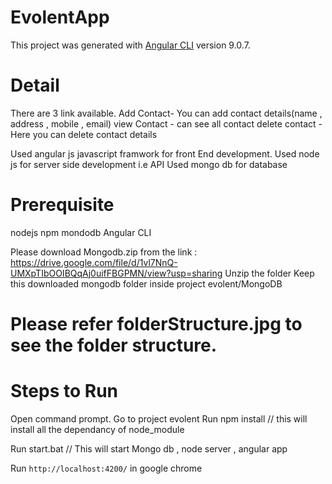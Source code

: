 # EvolentApp

This project was generated with [Angular CLI](https://github.com/angular/angular-cli) version 9.0.7.

# Detail
There are 3 link available. 
Add Contact- You can add contact details(name , address , mobile ,  email)
view Contact - can see all contact
delete contact - Here you can delete contact details

Used angular js javascript framwork for front End development.
Used node js for server side development i.e API
Used mongo db for database

# Prerequisite
nodejs
npm
mondodb
Angular CLI

Please download Mongodb.zip from the link : https://drive.google.com/file/d/1vl7NnQ-UMXpTIbOOIBQqAj0uifFBGPMN/view?usp=sharing
Unzip the folder
Keep this downloaded mongodb folder inside project evolent/MongoDB
# Please refer folderStructure.jpg to see the folder structure.

# Steps to Run
Open command prompt.
Go to project evolent
Run npm install // this will install all the dependancy of node_module

Run start.bat // This will start Mongo db , node server , angular app

Run `http://localhost:4200/` in google chrome



